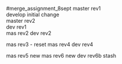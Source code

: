 #merge_assignment_8sept
master rev1 <br>
develop initial change <br>
master rev2 <br>
dev rev1 <br>
mas rev2
dev rev2 <br>

mas rev3 - reset
mas rev4
dev rev4

mas rev5
new mas rev6
new dev rev6b
stash
